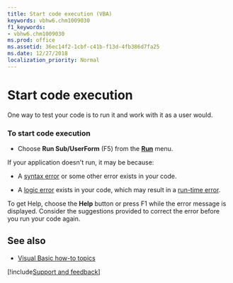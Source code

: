 ```yaml
---
title: Start code execution (VBA)
keywords: vbhw6.chm1009030
f1_keywords:
- vbhw6.chm1009030
ms.prod: office
ms.assetid: 36ec14f2-1cbf-c41b-f13d-4fb386d7fa25
ms.date: 12/27/2018
localization_priority: Normal
---
```



# Start code execution

One way to test your code is to run it and work with it as a user would.

### To start code execution

- Choose **Run Sub/UserForm** (F5) from the **[Run](../reference/user-interface-help/run-menu.md)** menu.
    

If your application doesn't run, it may be because:

- A [syntax error](../Glossary/vbe-glossary.md#syntax-error) or some other error exists in your code.
    
- A [logic error](../Glossary/vbe-glossary.md#logic-error) exists in your code, which may result in a [run-time error](../Glossary/vbe-glossary.md#run-time-error).
    
To get Help, choose the **Help** button or press F1 while the error message is displayed. Consider the suggestions provided to correct the error before you run your code again.

## See also

- [Visual Basic how-to topics](../reference/user-interface-help/visual-basic-how-to-topics.md)

[!include[Support and feedback](~/includes/feedback-boilerplate.md)]